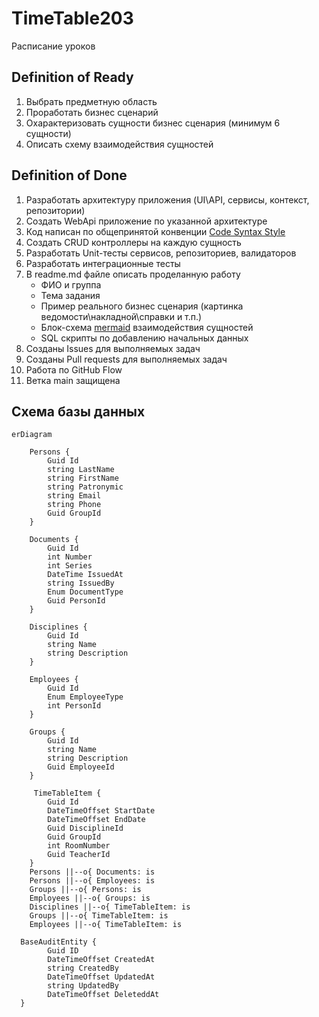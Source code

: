# TimeTable203
Расписание уроков

## Definition of Ready
1. Выбрать предметную область
2. Проработать бизнес сценарий
3. Охарактеризовать сущности бизнес сценария (минимум 6 сущности)
4. Описать схему взаимодействия сущностей

## Definition of Done
1. Разработать архитектуру приложения (UI\API, сервисы, контекст, репозитории)
2. Создать WebApi приложение по указанной архитектуре
3. Код написан по общепринятой конвенции [Code Syntax Style](https://www.jetbrains.com/help/rider/Code_Syntax_Style.html)
4. Создать CRUD контроллеры на каждую сущность
5. Разработать Unit-тесты сервисов, репозиториев, валидаторов
6. Разработать интеграционные тесты
7. В readme.md файле описать проделанную работу
   - ФИО и группа
   - Тема задания
   - Пример реального бизнес сценария (картинка ведомости\накладной\справки и т.п.)
   - Блок-схема [mermaid](http://mermaid.js.org/) взаимодействия сущностей
   - SQL скрипты по добавлению начальных данных
8. Созданы Issues для выполняемых задач
9. Созданы Pull requests для выполняемых задач
10. Работа по GitHub Flow
11. Ветка main защищена

## Схема базы данных
```mermaid
erDiagram

    Persons {
        Guid Id
        string LastName
        string FirstName
        string Patronymic
        string Email
        string Phone
        Guid GroupId
    }
    
    Documents {
        Guid Id
        int Number
        int Series
        DateTime IssuedAt
        string IssuedBy
        Enum DocumentType
        Guid PersonId
    }
    
    Disciplines {
        Guid Id
        string Name
        string Description
    }
    
    Employees {
        Guid Id
        Enum EmployeeType
        int PersonId
    }

    Groups {
        Guid Id
        string Name
        string Description
        Guid EmployeeId
    }

     TimeTableItem {
        Guid Id
        DateTimeOffset StartDate
        DateTimeOffset EndDate
        Guid DisciplineId
        Guid GroupId
        int RoomNumber
        Guid TeacherId
    }
    Persons ||--o{ Documents: is
    Persons ||--o{ Employees: is
    Groups ||--o{ Persons: is
    Employees ||--o{ Groups: is
    Disciplines ||--o{ TimeTableItem: is
    Groups ||--o{ TimeTableItem: is
    Employees ||--o{ TimeTableItem: is

  BaseAuditEntity {
        Guid ID
        DateTimeOffset CreatedAt
        string CreatedBy
        DateTimeOffset UpdatedAt
        string UpdatedBy
        DateTimeOffset DeleteddAt
  }
```
